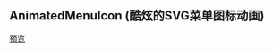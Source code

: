 ## AnimatedMenuIcon (酷炫的SVG菜单图标动画)

[预览](https://cooodev.github.io/Frontend-Library/packages/AnimatedMenuIcon/)